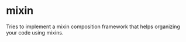 mixin
=====

Tries to implement a mixin composition framework that helps organizing your code using mixins. 